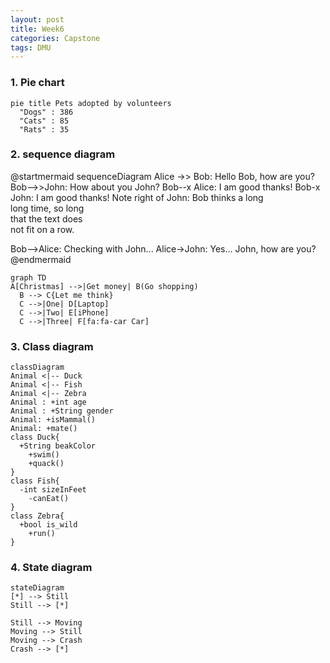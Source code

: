 ```yaml
---
layout: post
title: Week6
categories: Capstone
tags: DMU
---
```


### 1. Pie chart

```mermaid!
pie title Pets adopted by volunteers
  "Dogs" : 386
  "Cats" : 85
  "Rats" : 35
```

### 2. sequence diagram

@startmermaid
sequenceDiagram
  Alice ->> Bob: Hello Bob, how are you?
  Bob-->>John: How about you John?
  Bob--x Alice: I am good thanks!
  Bob-x John: I am good thanks!
  Note right of John: Bob thinks a long<br/>long time, so long<br/>that the text does<br/>not fit on a row.
  
  Bob-->Alice: Checking with John...
  Alice->John: Yes... John, how are you?
@endmermaid

```mermaid!
graph TD
A[Christmas] -->|Get money| B(Go shopping)
  B --> C{Let me think}
  C -->|One| D[Laptop]
  C -->|Two| E[iPhone]
  C -->|Three| F[fa:fa-car Car]
```

### 3. Class diagram
```mermaid!
classDiagram
Animal <|-- Duck
Animal <|-- Fish
Animal <|-- Zebra
Animal : +int age
Animal : +String gender
Animal: +isMammal()
Animal: +mate()
class Duck{
  +String beakColor
    +swim()
    +quack()
}
class Fish{
  -int sizeInFeet
    -canEat()
}
class Zebra{
  +bool is_wild
    +run()
}
```

### 4. State diagram
```mermaid!
stateDiagram
[*] --> Still
Still --> [*]

Still --> Moving
Moving --> Still
Moving --> Crash
Crash --> [*]
```
